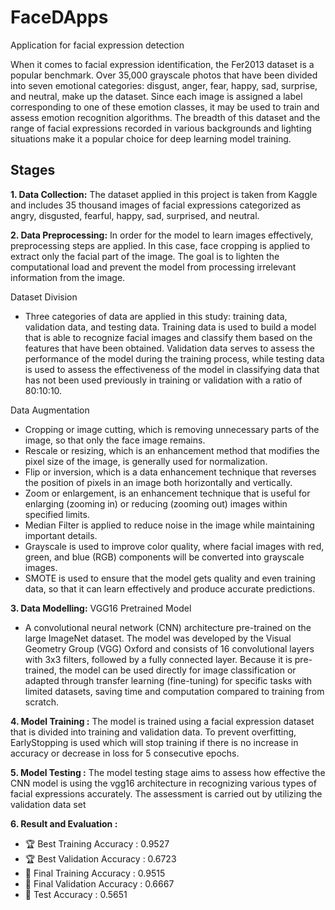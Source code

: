 # FaceDApps
Application for facial expression detection

When it comes to facial expression identification, the Fer2013 dataset is a popular benchmark. Over 35,000 grayscale photos that have been divided into seven emotional categories: disgust, anger, fear, happy, sad, surprise, and neutral, make up the dataset. Since each image is assigned a label corresponding to one of these emotion classes, it may be used to train and assess emotion recognition algorithms. The breadth of this dataset and the range of facial expressions recorded in various backgrounds and lighting situations make it a popular choice for deep learning model training.

## Stages 
**1. Data Collection:** 
The dataset applied in this project is taken from Kaggle and includes 35 thousand images of facial expressions categorized as angry, disgusted, fearful, happy, sad, surprised, and neutral.

**2. Data Preprocessing:**
In order for the model to learn images effectively, preprocessing steps are applied. In this case, face cropping is applied to extract only the facial part of the image. The goal is to lighten the computational load and prevent the model from processing irrelevant information from the image.

Dataset Division
- Three categories of data are applied in this study: training data, validation data, and testing data. Training data is used to build a model that is able to recognize facial images and classify them based on the features that have been obtained. Validation data serves to assess the performance of the model during the training process, while testing data is used to assess the effectiveness of the model in classifying data that has not been used previously in training or validation with a ratio of 80:10:10.

Data Augmentation
- Cropping or image cutting, which is removing unnecessary parts of the image, so that only the face image remains.
- Rescale or resizing, which is an enhancement method that modifies the pixel size of the image, is generally used for normalization.
- Flip or inversion, which is a data enhancement technique that reverses the position of pixels in an image both horizontally and vertically.
- Zoom or enlargement, is an enhancement technique that is useful for enlarging (zooming in) or reducing (zooming out) images within specified limits.
- Median Filter is applied to reduce noise in the image while maintaining important details.
- Grayscale is used to improve color quality, where facial images with red, green, and blue (RGB) components will be converted into grayscale images.
- SMOTE is used to ensure that the model gets quality and even training data, so that it can learn effectively and produce accurate predictions.

**3. Data Modelling:**
VGG16 Pretrained Model
- A convolutional neural network (CNN) architecture pre-trained on the large ImageNet dataset. The model was developed by the Visual Geometry Group (VGG)
Oxford and consists of 16 convolutional layers with 3x3 filters, followed by a fully
connected layer. Because it is pre-trained, the model can be used directly for image classification or adapted through transfer learning (fine-tuning) for specific tasks with limited datasets, saving time and computation compared to training from scratch.

**4. Model Training :**
The model is trained using a facial expression dataset that is divided into training and validation data. To prevent overfitting, EarlyStopping is used which will stop training if there is no increase in accuracy or decrease in loss for 5 consecutive epochs. 

**5. Model Testing :**
The model testing stage aims to assess how effective the CNN model is
using the vgg16 architecture in recognizing various types of facial expressions accurately. The assessment is carried out by utilizing the validation data set

**6. Result and Evaluation :**
- 🏆 Best Training Accuracy    : 0.9527
- 🏆 Best Validation Accuracy  : 0.6723
- 🎯 Final Training Accuracy   : 0.9515
- 🎯 Final Validation Accuracy : 0.6667
- 🧪 Test Accuracy             : 0.5651
